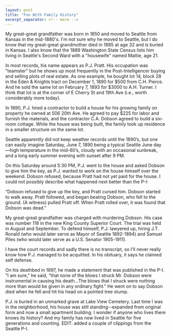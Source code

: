 ```yaml
---
layout: post
title: "Fun With Family History"
excerpt_separator: <!-- more -->
---
```

My great-great grandfather was born in 1850 and moved to Seattle from Kansas in the mid-1880's. I'm not sure why he moved to Seattle, but I do know that my great-great grandmother died in 1885 at age 32 and is buried in Kansas. I also know that the 1889 Washington State Census lists him living in Seattle's Second Ward with a "housewife" named Mattie, age 21. 

In most records, his name appears as P.J. Pratt. His occupation was "teamster" but he shows up most frequently in the Post-Intelligencer buying and selling plots of real estate. As one example, he bought lot 14, block 28 in the Eden & Knights tract on December 1, 1890 for $500 from C.H. Pierce. And he sold the same lot on February 7, 1893 for $3000 to A.H. Turner. I think that lot is at the corner of E Cherry St and 19th Ave (i.e., worth considerably more today).

In 1890, P.J. hired a contractor to build a house for his growing family on property he owned at 506 20th Ave. He agreed to pay $225 for labor and furnish the materials, and the contractor C.A. Dobson agreed to build a six-room cottage. While the house was being built, the family took up residence in a smaller structure on the same lot.  

Seattle apparently did not keep weather records until the 1890’s, but one can easily imagine Saturday, June 7, 1890 being a typical Seattle June day—high temperature in the mid-60’s, cloudy with an occasional sunbreak, and a long early summer evening with sunset after 9 PM.

On this Saturday around 5:30 PM, P.J. went to the house and asked Dobson to give him the key, as P.J. wanted to work on the house himself over the weekend. Dobson refused, because Pratt had not yet paid for the house. I could not possibly describe what happened next better than the P-I:

“Dobson refused to give up the key, and Pratt cursed him. Dobson started to walk away. Pratt followed, and began beating Dobson, who fell to the ground. (A witness) pulled Pratt off. When Pratt rolled over, it was found that Dobson was dead.”

My great-great grandfather was charged with murdering Dobson. His case was number 118 in the new King County Superior Court. The trial was held in August and September. To defend himself, P.J. lawyered up, hiring J.T. Ronald (who would later serve as Mayor of Seattle 1892-1894) and Samuel Piles (who would later serve as a U.S. Senator 1905-1911).

I have the court records and sadly there is no transcript, so I'll never really know how P.J. managed to be acquitted. In his obituary, it says he claimed self defense. 

On his deathbed in 1897, he made a statement that was published in the P-I. "I am sure," he said, "that none of the blows I struck Mr. Dobson were instrumental in causing his death...The blows that I struck were nothing more than would be given in any ordinary fight." He went on to say Dobson died when he fell and hit his head on a pointed tree stump. 

P.J. is buried in an unmarked grave at Lake View Cemetery. Last time I was in the neighborhood, his house was still standing--expanded from original form and now a small apartment building. I wonder if anyone who lives there knows its history? And my family has now lived in Seattle for five generations and counting.
EDIT: added a couple of clippings from the Seattle P-I.
